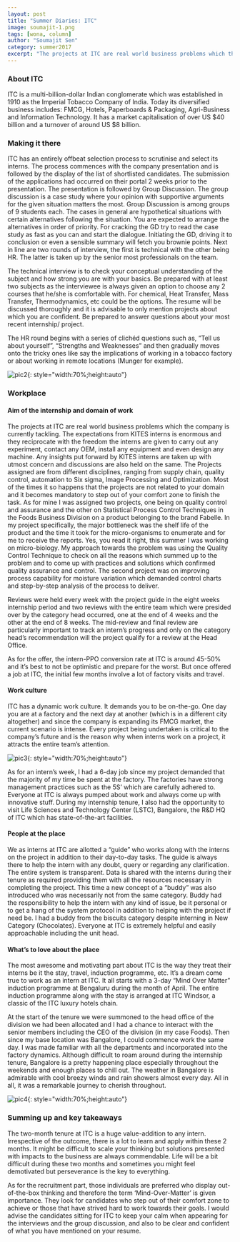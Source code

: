 ```yaml
---
layout: post
title: "Summer Diaries: ITC"
image: soumajit-1.png
tags: [wona, column]
author: "Soumajit Sen"
category: summer2017 
excerpt: "The projects at ITC are real world business problems which the company is currently tackling. The expectations from KITES interns is enormous and they reciprocate with the freedom the interns are given to carry out any experiment, contact any OEM, install any equipment and even design any machine. Any insights put forward by KITES interns are taken up with utmost concern and discussions are also held on the same."
---
```


### About ITC
ITC is a multi-billion-dollar Indian conglomerate which was established in 1910 as the Imperial Tobacco Company of India. Today its diversified business includes: FMCG, Hotels, Paperboards & Packaging, Agri-Business and Information Technology. It has a market capitalisation of over US $40 billion and a turnover of around US $8 billion. 

### Making it there
ITC has an entirely offbeat selection process to scrutinise and select its interns. The process commences with the company presentation and is followed by the display of the list of shortlisted candidates. The submission of the applications had occurred on their portal 2 weeks prior to the presentation. The presentation is followed by Group Discussion. The group discussion is a case study where your opinion with supportive arguments for the given situation matters the most. Group Discussion is among groups of 9 students each. The cases in general are hypothetical situations with certain alternatives following the situation. You are expected to arrange the alternatives in order of priority.  For cracking the GD try to read the case study as fast as you can and start the dialogue. Initiating the GD, driving it to conclusion or even a sensible summary will fetch you brownie points. Next in line are two rounds of interview, the first is technical with the other being HR. The latter is taken up by the senior most professionals on the team.

The technical interview is to check your conceptual understanding of the subject and how strong you are with your basics. Be prepared with at least two subjects as the interviewee is always given an option to choose any 2 courses that he/she is comfortable with. For chemical, Heat Transfer, Mass Transfer, Thermodynamics, etc could be the options. The resume will be discussed thoroughly and it is advisable to only mention projects about which you are confident. Be prepared to answer questions about your most recent internship/ project.

The HR round begins with a series of clichéd questions such as, “Tell us about yourself”, “Strengths and Weaknesses” and then gradually moves onto the tricky ones like say the implications of working in a tobacco factory or about working in remote locations (Munger for example).

![pic2](/images/posts/soumajit-2.png){: style="width:70%;height:auto"}

### Workplace

#### Aim of the internship and domain of work

The projects at ITC are real world business problems which the company is currently tackling. The expectations from KITES interns is enormous and they reciprocate with the freedom the interns are given to carry out any experiment, contact any OEM, install any equipment and even design any machine. Any insights put forward by KITES interns are taken up with utmost concern and discussions are also held on the same. 
The Projects assigned are from different disciplines, ranging from supply chain, quality control, automation to Six sigma, Image Processing and Optimization. Most of the times it so happens that the projects are not related to your domain and it becomes mandatory to step out of your comfort zone to finish the task. As for mine I was assigned two projects, one being on quality control and assurance and the other on Statistical Process Control Techniques in the Foods Business Division on a product belonging to the brand Fabelle. In my project specifically, the major bottleneck was the shelf life of the product and the time it took for the micro-organisms to enumerate and for me to receive the reports. Yes, you read it right, this summer I was working on micro-biology. My approach towards the problem was using the Quality Control Technique to check on all the reasons which summed up to the problem and to come up with practices and solutions which confirmed quality assurance and control. The second project was on improving process capability for moisture variation which demanded control charts and step-by-step analysis of the process to deliver.

Reviews were held every week with the project guide in the eight weeks internship period and two reviews with the entire team which were presided over by the category head occurred, one at the end of 4 weeks and the other at the end of 8 weeks. The mid-review and final review are particularly important to track an intern’s progress and only on the category head’s recommendation will the project qualify for a review at the Head Office. 

As for the offer, the intern-PPO conversion rate at ITC is around 45-50% and it’s best to not be optimistic and prepare for the worst. But once offered a job at ITC, the initial few months involve a lot of factory visits and travel.

#### Work culture

ITC has a dynamic work culture. It demands you to be on-the-go. One day you are at a factory and the next day at another (which is in a different city altogether) and since the company is expanding its FMCG market, the current scenario is intense. Every project being undertaken is critical to the company’s future and is the reason why when interns work on a project, it attracts the entire team’s attention.

![pic3](/images/posts/soumajit-3.png){: style="width:70%;height:auto"}

As for an intern’s week, I had a 6-day job since my project demanded that the majority of my time be spent at the factory. The factories have strong management practices such as the 5S’ which are carefully adhered to. Everyone at ITC is always pumped about work and always come up with innovative stuff. During my internship tenure, I also had the opportunity to visit Life Sciences and Technology Center (LSTC), Bangalore, the R&D HQ of ITC which has state-of-the-art facilities.

#### People at the place

We as interns at ITC are allotted a “guide” who works along with the interns on the project in addition to their day-to-day tasks. The guide is always there to help the intern with any doubt, query or regarding any clarification. The entire system is transparent. Data is shared with the interns during their tenure as required providing them with all the resources necessary in completing the project. This time a new concept of a “buddy” was also introduced who was necessarily not from the same category. Buddy had the responsibility to help the intern with any kind of issue, be it personal or to get a hang of the system protocol in addition to helping with the project if need be. I had a buddy from the biscuits category despite interning in New Category (Chocolates). Everyone at ITC is extremely helpful and easily approachable including the unit head.

#### What’s to love about the place

The most awesome and motivating part about ITC is the way they treat their interns be it the stay, travel, induction programme, etc. It’s a dream come true to work as an intern at ITC. It all starts with a 3-day “Mind Over Matter” induction programme at Bengaluru during the month of April. The entire induction programme along with the stay is arranged at ITC Windsor, a classic of the ITC luxury hotels chain. 

At the start of the tenure we were summoned to the head office of the division we had been allocated and I had a chance to interact with the senior members including the CEO of the division (in my case Foods). Then since my base location was Bangalore, I could commence work the same day. I was made familiar with all the departments and incorporated into the factory dynamics. Although difficult to roam around during the internship tenure, Bangalore is a pretty happening place especially throughout the weekends and enough places to chill out. The weather in Bangalore is admirable with cool breezy winds and rain showers almost every day. All in all, it was a remarkable journey to cherish throughout.

![pic4](/images/posts/soumajit-4.png){: style="width:70%;height:auto"}

### Summing up and key takeaways
The two-month tenure at ITC is a huge value-addition to any intern. Irrespective of the outcome, there is a lot to learn and apply within these 2 months. It might be difficult to scale your thinking but solutions presented with impacts to the business are always commendable. Life will be a bit difficult during these two months and sometimes you might feel demotivated but perseverance is the key to everything.

As for the recruitment part, those individuals are preferred who display out-of-the-box thinking and therefore the term ‘Mind-Over-Matter’ is given importance. They look for candidates who step out of their comfort zone to achieve or those that have strived hard to work towards their goals. I would advise the candidates sitting for ITC to keep your calm when appearing for the interviews and the group discussion, and also to be clear and confident of what you have mentioned on your resume. 